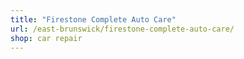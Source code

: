 ```yaml
---
title: "Firestone Complete Auto Care"
url: /east-brunswick/firestone-complete-auto-care/
shop: car repair
---
```

